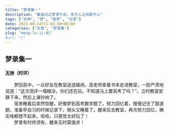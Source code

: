 ```yaml
---
title: "梦录集一"
description: "集每日之梦录于此，享万人之阅聊于心"
tags: ["天神", "梦", "美梦", "分享"]
date: 2023-08-14T11:01:50+08:00
categories: ["文章", "梦录集"]
slug: "meng-lu-ji-01"
#url: "/"
---
```


## 梦录集一
#### [天神](/author/tianshen)（时评）

&emsp;&emsp;梦回高中，一众好友在教室追逐嬉闹，高老师拿着书本走进教室，一脸严肃地说道：“这次测评一塌糊涂，你们还在玩，不知道马上要高考了吗？”。立时教室安静下来，然后上课铃响了。  
&emsp;&emsp;宿舍睡着后突然惊醒，好像梦到高考数学题了，努力回忆着，慢慢记住了那道题，准备早自习的时候记录下，倒头又睡着了。醒来后去教室，再次努力回忆，确实啥都想不起来，哈哈，只感觉太好玩了！  
&emsp;&emsp;梦里有时终须有，醒来无时莫强求！ 